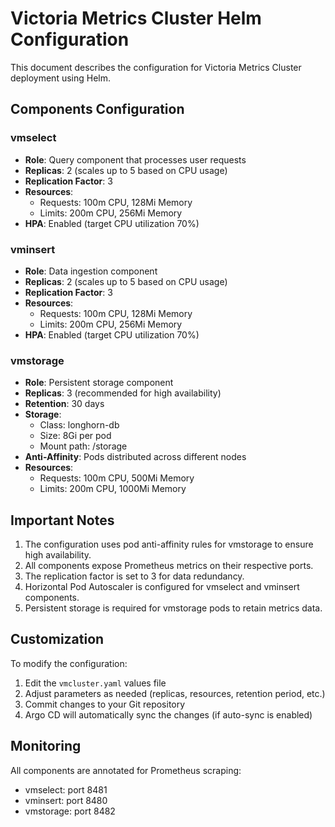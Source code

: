 # Victoria Metrics Cluster Helm Configuration

This document describes the configuration for Victoria Metrics Cluster deployment using Helm.

## Components Configuration

### vmselect
- **Role**: Query component that processes user requests
- **Replicas**: 2 (scales up to 5 based on CPU usage)
- **Replication Factor**: 3
- **Resources**: 
  - Requests: 100m CPU, 128Mi Memory
  - Limits: 200m CPU, 256Mi Memory
- **HPA**: Enabled (target CPU utilization 70%)

### vminsert
- **Role**: Data ingestion component
- **Replicas**: 2 (scales up to 5 based on CPU usage)
- **Replication Factor**: 3
- **Resources**:
  - Requests: 100m CPU, 128Mi Memory
  - Limits: 200m CPU, 256Mi Memory
- **HPA**: Enabled (target CPU utilization 70%)

### vmstorage
- **Role**: Persistent storage component
- **Replicas**: 3 (recommended for high availability)
- **Retention**: 30 days
- **Storage**:
  - Class: longhorn-db
  - Size: 8Gi per pod
  - Mount path: /storage
- **Anti-Affinity**: Pods distributed across different nodes
- **Resources**:
  - Requests: 100m CPU, 500Mi Memory
  - Limits: 200m CPU, 1000Mi Memory

## Important Notes

1. The configuration uses pod anti-affinity rules for vmstorage to ensure high availability.
2. All components expose Prometheus metrics on their respective ports.
3. The replication factor is set to 3 for data redundancy.
4. Horizontal Pod Autoscaler is configured for vmselect and vminsert components.
5. Persistent storage is required for vmstorage pods to retain metrics data.

## Customization

To modify the configuration:
1. Edit the `vmcluster.yaml` values file
2. Adjust parameters as needed (replicas, resources, retention period, etc.)
3. Commit changes to your Git repository
4. Argo CD will automatically sync the changes (if auto-sync is enabled)

## Monitoring

All components are annotated for Prometheus scraping:
- vmselect: port 8481
- vminsert: port 8480
- vmstorage: port 8482